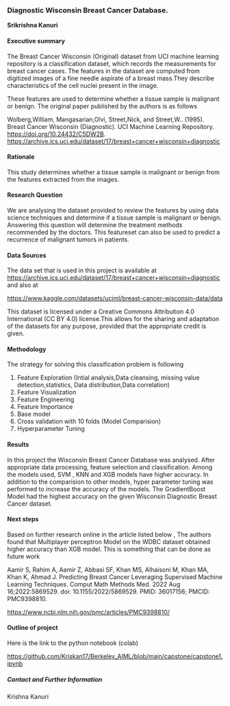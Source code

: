 ### Diagnostic Wisconsin Breast Cancer Database.

**Srikrishna Kanuri**

#### Executive summary
The Breast Cancer Wisconsin (Original) dataset from UCI machine learning repository is a classification dataset, which records the measurements for breast cancer cases. The features in the dataset are computed from digitized images of a fine needle aspirate of a breast mass.They describe characteristics of the cell nuclei present in the image. 

These features are used to determine whether a tissue sample is malignant or benign. The original paper published by the authors is as follows

Wolberg,William, Mangasarian,Olvi, Street,Nick, and Street,W.. (1995). Breast Cancer Wisconsin (Diagnostic). UCI Machine Learning Repository. https://doi.org/10.24432/C5DW2B.
https://archive.ics.uci.edu/dataset/17/breast+cancer+wisconsin+diagnostic

#### Rationale
This study determines whether a tissue sample is malignant or benign from the features extracted from the images.

#### Research Question

We are analysing the dataset provided to review the features by using data science techniques and determine if a tissue sample is malignant or benign.
Answering this question will determine the treatment methods recommended by the doctors. This featureset can also be used to predict a recurrence of malignant tumors in patients.

#### Data Sources
The data set that is used in this project is available at 
https://archive.ics.uci.edu/dataset/17/breast+cancer+wisconsin+diagnostic
and also at 

https://www.kaggle.com/datasets/uciml/breast-cancer-wisconsin-data/data


This dataset is licensed under a Creative Commons Attribution 4.0 International (CC BY 4.0) license.This allows for the sharing and adaptation of the datasets for any purpose, provided that the appropriate credit is given.


#### Methodology
The strategy for solving this classification problem is following 

1. Feature Exploration (Intial analysis,Data cleansing, missing value detection,statistics, Data distribution,Data correlation)	
2. Feature Visualization
3. Feature Engineering
4. Feature Importance
5. Base model
6. Cross validation with 10 folds (Model Comparision)
7. Hyperparameter Tuning

#### Results
In this project the Wisconsin Breast Cancer Database was analysed. After appropriate data processing, feature selection and classification.
Among the models used, SVM , KNN and XGB models have higher accuracy. In addition to the comparision to other models, hyper parameter tuning was performed to increase the accuracy of the models. The GradientBoost Model had the highest accuracy on the given Wisconsin Diagnostic Breast Cancer dataset.

#### Next steps
Based on further research online in the article listed below , The authors found that Multiplayer perceptron Model on the WDBC dataset obtained higher accuracy than XGB model. This is something that can be done as future work

Aamir S, Rahim A, Aamir Z, Abbasi SF, Khan MS, Alhaisoni M, Khan MA, Khan K, Ahmad J. Predicting Breast Cancer Leveraging Supervised Machine Learning Techniques. Comput Math Methods Med. 2022 Aug 16;2022:5869529. doi: 10.1155/2022/5869529. PMID: 36017156; PMCID: PMC9398810.

https://www.ncbi.nlm.nih.gov/pmc/articles/PMC9398810/

#### Outline of project

Here is the link to the python notebook (colab)

https://github.com/Kriskan17/Berkeley_AIML/blob/main/capstone/capstone1.ipynb


##### Contact and Further Information
Krishna Kanuri
